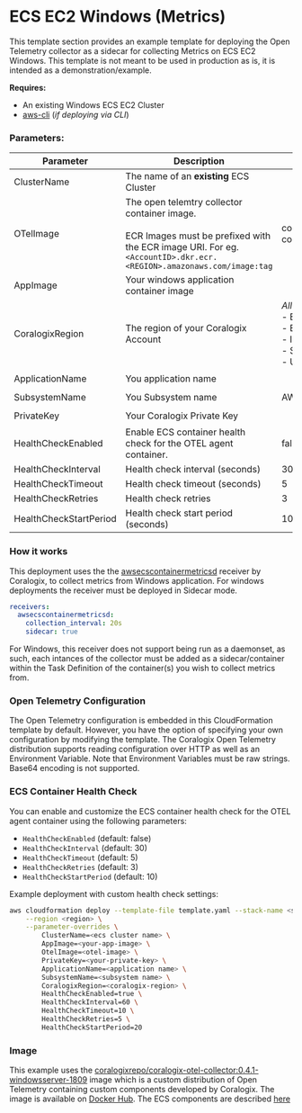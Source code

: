 # ECS EC2 Windows (Metrics)


This template section provides an example template for deploying the Open Telemetry collector as a sidecar for collecting Metrics on ECS EC2 Windows. This template is not meant to be used in production as is, it is intended as a demonstration/example.



**Requires:**

- An existing Windows ECS EC2 Cluster
- [aws-cli]() (*if deploying via CLI*)

### Parameters:

| Parameter       | Description                                                                                                                                                                                                                          | Default Value                                                                | Required           |
|-----------------|--------------------------------------------------------------------------------------------------------------------------------------------------------------------------------------------------------------------------------------|------------------------------------------------------------------------------|--------------------|
| ClusterName     | The name of an **existing** ECS Cluster                                                                                                                                                                                              |                                                                              | :heavy_check_mark: |
| OTelImage           | The open telemtry collector container image.<br><br>ECR Images must be prefixed with the ECR image URI. For eg. `<AccountID>.dkr.ecr.<REGION>.amazonaws.com/image:tag`                                                               | coralogixrepo/otel-coralogix-ecs-ec2                                         |                    |
| AppImage          | Your windows application container image |                                                                          |                    |
| CoralogixRegion | The region of your Coralogix Account                                                                                                                                                                                                 | *Allowed Values:*<br>- Europe<br>- Europe2<br>- India<br>- Singapore<br>- US | :heavy_check_mark: |
| ApplicationName | You application name                                                                                                                                                                                                                 |                                                                              | :heavy_check_mark: |
| SubsystemName   | You Subsystem name                                                                                                                                                                                                                   | AWS Account ID                                                               | :heavy_check_mark: |
| PrivateKey      | Your Coralogix Private Key                                                                                                                                                                                                           |                                                                              | :heavy_check_mark: |
| HealthCheckEnabled     | Enable ECS container health check for the OTEL agent container. | false | |
| HealthCheckInterval    | Health check interval (seconds)             | 30      |          |
| HealthCheckTimeout     | Health check timeout (seconds)              | 5       |          |
| HealthCheckRetries     | Health check retries                        | 3       |          |
| HealthCheckStartPeriod | Health check start period (seconds)         | 10      |          |



### How it works

This deployment uses the the [awsecscontainermetricsd](../ecs-ec2/components.md#aws-ecs-container-metrics-daemonset-receiver) receiver by Coralogix, to collect metrics from Windows application. For windows deployments the receiver must be deployed in Sidecar mode.

```yaml
receivers:
  awsecscontainermetricsd:
    collection_interval: 20s
    sidecar: true
```

For Windows, this receiver does not support being run as a daemonset, as such, each intances of the collector must be added as a sidecar/container within the Task Definition of the container(s) you wish to collect metrics from.


### Open Telemetry Configuration

The Open Telemetry configuration is embedded in this CloudFormation template by default. However, you have the option of specifying your own configuration by modifying the template. The Coralogix Open Telemetry distribution supports reading configuration over HTTP as well as an Environment Variable. Note that Environment Variables must be raw strings. Base64 encoding is not supported.

### ECS Container Health Check

You can enable and customize the ECS container health check for the OTEL agent container using the following parameters:
- `HealthCheckEnabled` (default: false)
- `HealthCheckInterval` (default: 30)
- `HealthCheckTimeout` (default: 5)
- `HealthCheckRetries` (default: 3)
- `HealthCheckStartPeriod` (default: 10)

Example deployment with custom health check settings:

```sh
aws cloudformation deploy --template-file template.yaml --stack-name <stack_name> \
    --region <region> \
    --parameter-overrides \
        ClusterName=<ecs cluster name> \
        AppImage=<your-app-image> \
        OtelImage=<otel-image> \
        PrivateKey=<your-private-key> \
        ApplicationName=<application name> \
        SubsystemName=<subsystem name> \
        CoralogixRegion=<coralogix-region> \
        HealthCheckEnabled=true \
        HealthCheckInterval=60 \
        HealthCheckTimeout=10 \
        HealthCheckRetries=5 \
        HealthCheckStartPeriod=20
```

### Image

This example uses the [coralogixrepo/coralogix-otel-collector:0.4.1-windowsserver-1809](https://hub.docker.com/layers/coralogixrepo/coralogix-otel-collector/0.4.1-windowsserver-1809/images/sha256-c436b2b29501592449e2b72a2393f4825e7216bdd62d90cb5e14463a46fafd95?context=explore) image which is a custom distribution of Open Telemetry containing custom components developed by Coralogix. The image is available on [Docker Hub](https://hub.docker.com/r/coralogixrepo/coralogix-otel-collector). The ECS components are described [here](../ecs-ec2/components.md)
